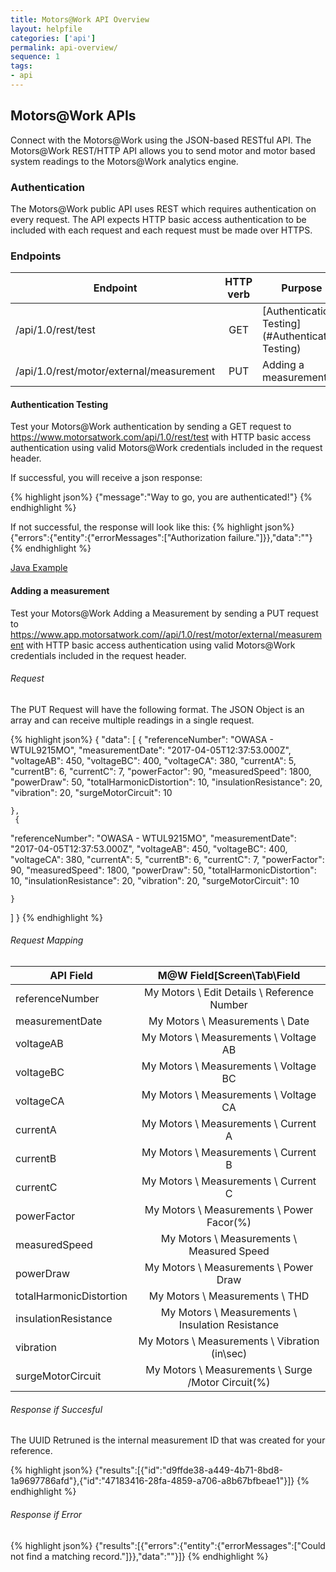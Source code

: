 ```yaml
---
title: Motors@Work API Overview
layout: helpfile
categories: ['api']
permalink: api-overview/
sequence: 1
tags:
- api
---
```

## Motors@Work APIs
Connect with the Motors@Work using the JSON-based RESTful API.  The Motors@Work REST/HTTP API allows you to send motor and motor based system readings to the Motors@Work analytics engine.

### Authentication
The Motors@Work public API uses REST which requires authentication on every request. The API expects HTTP basic access authentication to be included with each request and each request must be made over HTTPS.

### Endpoints

| Endpoint                                                      | HTTP verb     | Purpose                  |
| ------------------------------------------------------------- |:-------------:| ------------------------ |
| /api/1.0/rest/test                                            | GET           | [Authentication Testing](#Authentication Testing) |
| /api/1.0/rest/motor/external/measurement                      | PUT           | Adding a measurement     |

#### <a name="Authentication Testing"></a> Authentication Testing
Test your Motors@Work authentication by sending a GET request to https://www.motorsatwork.com/api/1.0/rest/test with HTTP basic access authentication using valid Motors@Work credentials included in the request header.

If successful, you will receive a json response:

{% highlight json%}
  {"message":"Way to go, you are authenticated!"}
{% endhighlight %}

If not successful, the response will look like this:
{% highlight json%}
  {"errors":{"entity":{"errorMessages":["Authorization failure."]}},"data":""}
{% endhighlight %}

[Java Example](/api-overview-java-authentication/)

#### <a name="Adding a measurement"></a> Adding a measurement
Test your Motors@Work Adding a Measurement by sending a PUT request to https://www.app.motorsatwork.com//api/1.0/rest/motor/external/measurement with HTTP basic access authentication using valid Motors@Work credentials included in the request header.

###### Request 

The PUT Request will have the following format. The JSON Object is an array and can receive multiple readings in a single request. 

{% highlight json%}
 {
  "data": [
    {
  "referenceNumber": "OWASA - WTUL9215MO",
  "measurementDate": "2017-04-05T12:37:53.000Z",
  "voltageAB": 450,
  "voltageBC": 400,
  "voltageCA": 380,
  "currentA": 5,
  "currentB": 6,
  "currentC": 7,
  "powerFactor": 90,
   "measuredSpeed": 1800,
   "powerDraw": 50,
   "totalHarmonicDistortion": 10,
   "insulationResistance": 20,
   "vibration": 20,
   "surgeMotorCircuit": 10 
   
	},
	 {
  "referenceNumber": "OWASA - WTUL9215MO",
  "measurementDate": "2017-04-05T12:37:53.000Z",
  "voltageAB": 450,
  "voltageBC": 400,
  "voltageCA": 380,
  "currentA": 5,
  "currentB": 6,
  "currentC": 7,
  "powerFactor": 90,
   "measuredSpeed": 1800,
   "powerDraw": 50,
   "totalHarmonicDistortion": 10,
   "insulationResistance": 20,
   "vibration": 20,
   "surgeMotorCircuit": 10 
   
	}
  ]
}
{% endhighlight %}

###### Request Mapping

| API Field                                                     | M@W Field[Screen\Tab\Field     |  
| ------------------------------------------------------------- |:-------------:|  
| referenceNumber                                           	| My Motors \ Edit Details \ Reference Number            |  
| measurementDate                     				| My Motors \ Measurements \ Date           |  
| voltageAB                     				| My Motors \ Measurements \ Voltage AB           |  
| voltageBC                     				| My Motors \ Measurements \ Voltage BC           |  
| voltageCA                     				| My Motors \ Measurements \ Voltage CA           |  
| currentA	                     				| My Motors \ Measurements \ Current A           |  
| currentB	                     				| My Motors \ Measurements \ Current B           |  
| currentC	                     				| My Motors \ Measurements \ Current C           |  
| powerFactor                     				| My Motors \ Measurements \ Power Facor(%)           |  
| measuredSpeed                     				| My Motors \ Measurements \ Measured Speed           |
| powerDraw                     				| My Motors \ Measurements \ Power Draw           |
| totalHarmonicDistortion                			| My Motors \ Measurements \ THD           |
| insulationResistance                     			| My Motors \ Measurements \ Insulation Resistance           |
| vibration		                     			| My Motors \ Measurements \ Vibration (in\sec)           |
| surgeMotorCircuit                     			| My Motors \ Measurements \ Surge /Motor Circuit(%)           |

###### Response if Succesful

The UUID Retruned is the internal measurement ID that was created for your reference.

{% highlight json%}
  {"results":[{"id":"d9ffde38-a449-4b71-8bd8-1a9697786afd"},{"id":"47183416-28fa-4859-a706-a8b67bfbeae1"}]}
{% endhighlight %}

###### Response if Error

{% highlight json%}
  {"results":[{"errors":{"entity":{"errorMessages":["Could not find a matching record."]}},"data":""}]}
{% endhighlight %}



